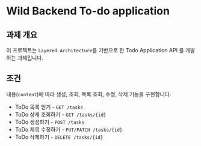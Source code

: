 # Wild Backend To-do application

## 과제 개요

이 프로젝트는 `Layered Architecture`를 기반으로 한 Todo Application API 를 개발하는 과제입니다.  

## 조건

내용(`content`)에 따라 생성, 조회, 목록 조회, 수정, 삭제 기능을 구현합니다.

- ToDo 목록 얻기 - `GET /tasks`
- ToDo 상세 조회하기 - `GET /tasks/{id}`
- ToDo 생성하기 - `POST /tasks`
- ToDo 제목 수정하기 - `PUT/PATCH /tasks/{id}`
- ToDo 삭제하기 - `DELETE /tasks/{id}`
